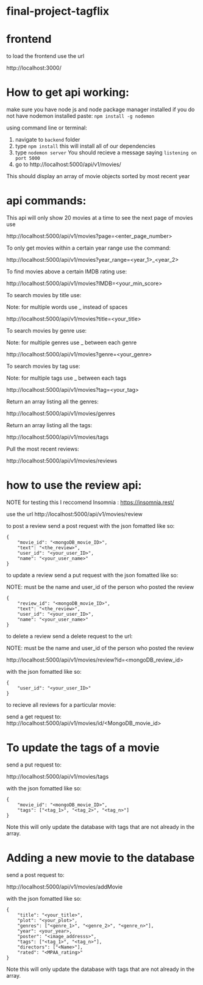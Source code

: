 # final-project-tagflix

# frontend

to load the frontend use the url

http://localhost:3000/


# How to get api working:
make sure you have node js and node package manager installed
if you do not have nodemon installed paste:
```npm install -g nodemon```

using command line or terminal:
1. navigate to ```backend``` folder
2. type ```npm install``` this will install all of our dependencies
3. type ```nodemon server``` You should recieve a message saying ```listening on port 5000```
4. go to http://localhost:5000/api/v1/movies/

This should display an array of movie objects sorted by most recent year

# api commands:

This api will only show 20 movies at a time to see the next page of movies use

http://localhost:5000/api/v1/movies?page=<enter_page_number>

To only get movies within a certain year range use the command:

http://localhost:5000/api/v1/movies?year_range=<year_1>_<year_2>


To find movies above a certain IMDB rating use:

http://localhost:5000/api/v1/movies?IMDB=<your_min_score>

To search movies by title use:

Note: for multiple words use _ instead of spaces

http://localhost:5000/api/v1/movies?title=<your_title>

To search movies by genre use:

Note: for multiple genres use _ between each genre

http://localhost:5000/api/v1/movies?genre=<your_genre>

To search movies by tag use:

Note: for multiple tags use _ between each tags

http://localhost:5000/api/v1/movies?tag=<your_tag>

Return an array listing all the genres:

http://localhost:5000/api/v1/movies/genres

Return an array listing all the tags:

http://localhost:5000/api/v1/movies/tags

Pull the most recent reviews:

http://localhost:5000/api/v1/movies/reviews


# how to use the review api:

NOTE for testing this I reccomend Insomnia : https://insomnia.rest/


use the url http://localhost:5000/api/v1/movies/review

to post a review send a post request with the json fomatted like so:

```
{
	"movie_id": "<mongoDB_movie_ID>",
	"text": "<the_review>",
	"user_id": "<your_user_ID>",
	"name": "<your_user_name>"
}
```

to update a review send a put request with the json fomatted like so:

NOTE: must be the name and user_id of the person who posted the review

```
{
	"review_id": "<mongoDB_movie_ID>",
	"text": "<the_review>",
	"user_id": "<your_user_ID>",
	"name": "<your_user_name>"
}
```

to delete a review send a delete request to the url:

NOTE: must be the name and user_id of the person who posted the review


http://localhost:5000/api/v1/movies/review?id=<mongoDB_review_id>

with the json fomatted like so:

```
{
	"user_id": "<your_user_ID>"
}
```

to recieve all reviews for a particular movie:

send a get request to:
http://localhost:5000/api/v1/movies/id/<MongoDB_movie_id>


# To update the tags of a movie

send a put request to:

http://localhost:5000/api/v1/movies/tags

with the json fomatted like so:

```
{
	"movie_id": "<mongoDB_movie_ID>",
	"tags": ["<tag_1>", "<tag_2>", "<tag_n>"]
}
```

Note this will only update the database with tags that are not already in the array.

# Adding a new movie to the database

send a post request to:

 http://localhost:5000/api/v1/movies/addMovie

with the json fomatted like so:

```
{
	"title": "<your_title>",
	"plot": "<your_plot>",
	"genres": ["<genre_1>", "<genre_2>", "<genre_n>"],
	"year": <your_year>,
	"poster": "<image_addresss>",
	"tags": ["<tag_1>", "<tag_n>"],
	"directors": ["<Name>"],
	"rated": "<MPAA_rating>"
}
```

Note this will only update the database with tags that are not already in the array.

